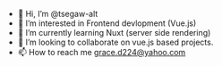 - 👋 Hi, I’m @tsegaw-alt
- 👀 I’m interested in Frontend devlopment (Vue.js)
- 🌱 I’m currently learning Nuxt (server side rendering)
- 💞️ I’m looking to collaborate on vue.js based projects. 
- 📫 How to reach me grace.d224@yahoo.com 

<!---
tsegaw-alt/tsegaw-alt is a ✨ special ✨ repository because its `README.md` (this file) appears on your GitHub profile.
You can click the Preview link to take a look at your changes.
--->
